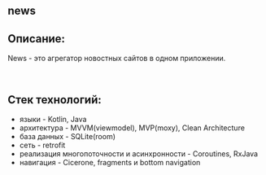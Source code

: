 ## news

## Описание:
<p>  
  News - это агрегатор новостных сайтов в одном приложении.
</p>
</br>

## Стек технологий:

- языки - Kotlin, Java
- архитектура - MVVM(viewmodel), MVP(moxy), Clean Architecture
- база данных - SQLite(room)
- сеть - retrofit
- реализация многопоточности и асинхронности - Coroutines, RxJava
- навигация - Cicerone, fragments и bottom navigation
